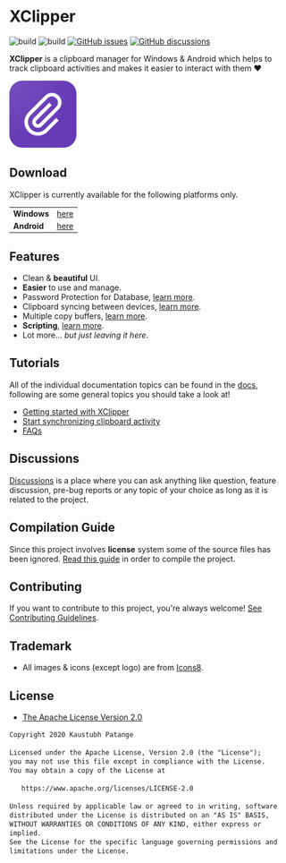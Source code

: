 # XClipper

![build](https://github.com/KaustubhPatange/XClipper/workflows/Windows%20CI/badge.svg)
![build](https://github.com/KaustubhPatange/XClipper/workflows/Android%20CI/badge.svg)
<a href="https://github.com/KaustubhPatange/XClipper/issues">![GitHub issues](https://img.shields.io/github/issues/KaustubhPatange/XClipper)</a>
<a href="https://github.com/KaustubhPatange/XClipper/discussions">![GitHub discussions](https://img.shields.io/github/discussions/KaustubhPatange/XClipper?color=%237289DA)</a>

**XClipper** is a clipboard manager for Windows & Android which helps to track clipboard activities and makes it easier to interact with them ❤️

<a href="https://kaustubhpatange.github.io/XClipper"><img width="120px" src="XClipper.Web/images/icon.png"/></a>

## Download

XClipper is currently available for the following platforms only.

|             |                                                    |
| ----------- | -------------------------------------------------- |
| **Windows** | [here](https://kaustubhpatange.github.io/XClipper) |
| **Android** | [here](/XClipper.Android)                          |

## Features

- Clean & **beautiful** UI.
- **Easier** to use and manage.
- Password Protection for Database, [learn more](https://kaustubhpatange.github.io/XClipper/docs/#/protect).
- Clipboard syncing between devices, [learn more](https://kaustubhpatange.github.io/XClipper/docs/#/sync).
- Multiple copy buffers, [learn more](https://kaustubhpatange.github.io/XClipper/docs/#/buffers).
- **Scripting**, [learn more](https://kaustubhpatange.github.io/XClipper/docs/#/scripting).
- Lot more... _but just leaving it here_.

## Tutorials

All of the individual documentation topics can be found in the [docs](https://kaustubhpatange.github.io/XClipper/docs), following are some general topics you should take a look at!

- [Getting started with XClipper](https://kaustubhpatange.github.io/XClipper/docs/#/introduction)
- [Start synchronizing clipboard activity](https://kaustubhpatange.github.io/XClipper/docs/#/sync)
- [FAQs](https://kaustubhpatange.github.io/XClipper/docs/#/faqs)

## Discussions

[Discussions](https://github.com/KaustubhPatange/XClipper/discussions) is a place where you can ask anything like question, feature discussion, pre-bug reports or any topic of your choice as long as it is related to the project.

## Compilation Guide

Since this project involves **license** system some of the source files has been ignored. [Read this guide](https://kaustubhpatange.github.io/XClipper/docs/#/compile) in order to compile the project.

## Contributing

If you want to contribute to this project, you're always welcome! [See Contributing Guidelines](/CONTRIBUTING.md).

## Trademark

- All images & icons (except logo) are from [Icons8](https://icons8.com/).

## License

- [The Apache License Version 2.0](https://www.apache.org/licenses/LICENSE-2.0.txt)

```
Copyright 2020 Kaustubh Patange

Licensed under the Apache License, Version 2.0 (the "License");
you may not use this file except in compliance with the License.
You may obtain a copy of the License at

   https://www.apache.org/licenses/LICENSE-2.0

Unless required by applicable law or agreed to in writing, software
distributed under the License is distributed on an "AS IS" BASIS,
WITHOUT WARRANTIES OR CONDITIONS OF ANY KIND, either express or implied.
See the License for the specific language governing permissions and
limitations under the License.
```
